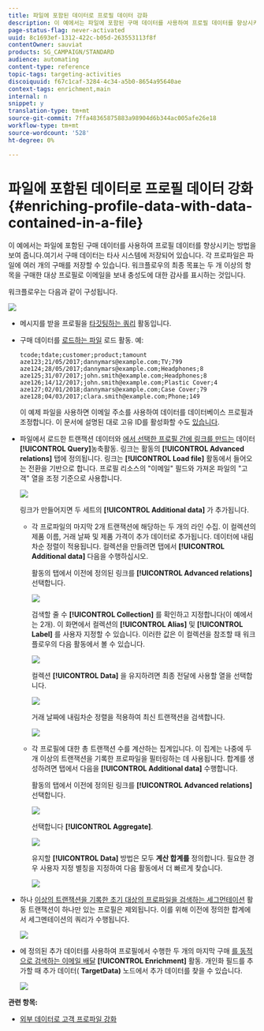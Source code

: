 ```yaml
---
title: 파일에 포함된 데이터로 프로필 데이터 강화
description: 이 예에서는 파일에 포함된 구매 데이터를 사용하여 프로필 데이터를 향상시키는 방법을 보여줍니다.
page-status-flag: never-activated
uuid: 8c1693ef-1312-422c-b05d-263553113f8f
contentOwner: sauviat
products: SG_CAMPAIGN/STANDARD
audience: automating
content-type: reference
topic-tags: targeting-activities
discoiquuid: f67c1caf-3284-4c34-a5b0-8654a95640ae
context-tags: enrichment,main
internal: n
snippet: y
translation-type: tm+mt
source-git-commit: 7ffa48365875883a98904d6b344ac005afe26e18
workflow-type: tm+mt
source-wordcount: '528'
ht-degree: 0%

---
```



# 파일에 포함된 데이터로 프로필 데이터 강화 {#enriching-profile-data-with-data-contained-in-a-file}

이 예에서는 파일에 포함된 구매 데이터를 사용하여 프로필 데이터를 향상시키는 방법을 보여 줍니다.여기서 구매 데이터는 타사 시스템에 저장되어 있습니다. 각 프로파일은 파일에 여러 개의 구매를 저장할 수 있습니다. 워크플로우의 최종 목표는 두 개 이상의 항목을 구매한 대상 프로필로 이메일을 보내 충성도에 대한 감사를 표시하는 것입니다.

워크플로우는 다음과 같이 구성됩니다.

![](assets/enrichment_example_workflow.png)

* 메시지를 받을 프로필을 [타깃팅하는 쿼리](../../automating/using/query.md) 활동입니다.
* 구매 데이터를 [로드하는 파일](../../automating/using/load-file.md) 로드 활동. 예:

   ```
   tcode;tdate;customer;product;tamount
   aze123;21/05/2017;dannymars@example.com;TV;799
   aze124;28/05/2017;dannymars@example.com;Headphones;8
   aze125;31/07/2017;john.smith@example.com;Headphones;8
   aze126;14/12/2017;john.smith@example.com;Plastic Cover;4
   aze127;02/01/2018;dannymars@example.com;Case Cover;79
   aze128;04/03/2017;clara.smith@example.com;Phone;149
   ```

   이 예제 파일을 사용하면 이메일 주소를 사용하여 데이터를 데이터베이스 프로필과 조정합니다. 이 문서에 설명된 대로 고유 ID를 활성화할 수도 [있습니다](../../developing/using/configuring-the-resource-s-data-structure.md#generating-a-unique-id-for-profiles-and-custom-resources).

* 파일에서 로드한 트랜잭션 데이터와 [에서 선택한 프로필 간에 링크를 만드는](../../automating/using/enrichment.md) 데이터 **[!UICONTROL Query]**&#x200B;농축활동. 링크는 활동의 **[!UICONTROL Advanced relations]** 탭에 정의됩니다. 링크는 **[!UICONTROL Load file]** 활동에서 들어오는 전환을 기반으로 합니다. 프로필 리소스의 &quot;이메일&quot; 필드와 가져온 파일의 &quot;고객&quot; 열을 조정 기준으로 사용합니다.

   ![](assets/enrichment_example_workflow2.png)

   링크가 만들어지면 두 세트의 **[!UICONTROL Additional data]** 가 추가됩니다.

   * 각 프로파일의 마지막 2개 트랜잭션에 해당하는 두 개의 라인 수집. 이 컬렉션의 제품 이름, 거래 날짜 및 제품 가격이 추가 데이터로 추가됩니다. 데이터에 내림차순 정렬이 적용됩니다. 컬렉션을 만들려면 탭에서 **[!UICONTROL Additional data]** 다음을 수행하십시오.

      활동의 탭에서 이전에 정의된 링크를 **[!UICONTROL Advanced relations]** 선택합니다.

      ![](assets/enrichment_example_workflow3.png)

      검색할 줄 수 **[!UICONTROL Collection]** 를 확인하고 지정합니다(이 예에서는 2개). 이 화면에서 컬렉션의 **[!UICONTROL Alias]** 및 **[!UICONTROL Label]** 를 사용자 지정할 수 있습니다. 이러한 값은 이 컬렉션을 참조할 때 워크플로우의 다음 활동에서 볼 수 있습니다.

      ![](assets/enrichment_example_workflow4.png)

      컬렉션 **[!UICONTROL Data]** 을 유지하려면 최종 전달에 사용할 열을 선택합니다.

      ![](assets/enrichment_example_workflow6.png)

      거래 날짜에 내림차순 정렬을 적용하여 최신 트랜잭션을 검색합니다.

      ![](assets/enrichment_example_workflow7.png)

   * 각 프로필에 대한 총 트랜잭션 수를 계산하는 집계입니다. 이 집계는 나중에 두 개 이상의 트랜잭션을 기록한 프로파일을 필터링하는 데 사용됩니다. 합계를 생성하려면 탭에서 다음을 **[!UICONTROL Additional data]** 수행합니다.

      활동의 탭에서 이전에 정의된 링크를 **[!UICONTROL Advanced relations]** 선택합니다.

      ![](assets/enrichment_example_workflow3.png)

      선택합니다 **[!UICONTROL Aggregate]**.

      ![](assets/enrichment_example_workflow8.png)

      유지할 **[!UICONTROL Data]** 방법은 모두 **계산 합계를** 정의합니다. 필요한 경우 사용자 지정 별칭을 지정하여 다음 활동에서 더 빠르게 찾습니다.

      ![](assets/enrichment_example_workflow9.png)

* 하나 [이상의 트랜잭션을 기록한 초기 대상의 프로파일을 검색하는 세그먼테이션](../../automating/using/segmentation.md) 활동 트랜잭션이 하나만 있는 프로필은 제외됩니다. 이를 위해 이전에 정의한 합계에서 세그멘테이션의 쿼리가 수행됩니다.

   ![](assets/enrichment_example_workflow5.png)

* 에 정의된 추가 데이터를 사용하여 프로필에서 수행한 두 개의 마지막 구매 [를 동적으로 검색하는 이메일 배달](../../automating/using/email-delivery.md) **[!UICONTROL Enrichment]** 활동. 개인화 필드를 추가할 때 추가 데이터( **TargetData)** 노드에서 추가 데이터를 찾을 수 있습니다.

   ![](assets/enrichment_example_workflow10.png)

**관련 항목:**

* [외부 데이터로 고객 프로파일 강화](https://helpx.adobe.com/campaign/kb/simplify-campaign-management.html#Managedatatofuelengagingexperiences)
